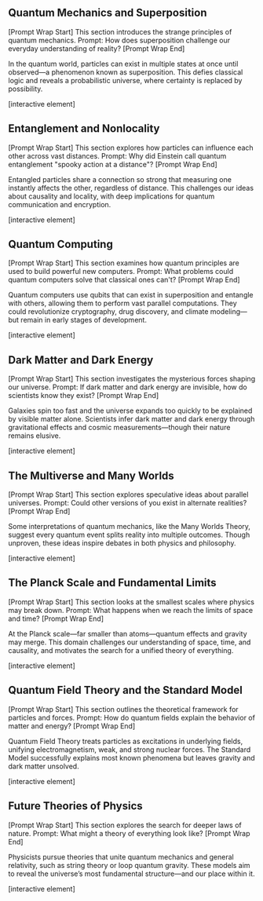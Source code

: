 ## Quantum Mechanics and Superposition

\[Prompt Wrap Start]
This section introduces the strange principles of quantum mechanics. Prompt: How does superposition challenge our everyday understanding of reality?
\[Prompt Wrap End]

In the quantum world, particles can exist in multiple states at once until observed—a phenomenon known as superposition. This defies classical logic and reveals a probabilistic universe, where certainty is replaced by possibility.

\[interactive element]

## Entanglement and Nonlocality

\[Prompt Wrap Start]
This section explores how particles can influence each other across vast distances. Prompt: Why did Einstein call quantum entanglement "spooky action at a distance"?
\[Prompt Wrap End]

Entangled particles share a connection so strong that measuring one instantly affects the other, regardless of distance. This challenges our ideas about causality and locality, with deep implications for quantum communication and encryption.

\[interactive element]

## Quantum Computing

\[Prompt Wrap Start]
This section examines how quantum principles are used to build powerful new computers. Prompt: What problems could quantum computers solve that classical ones can't?
\[Prompt Wrap End]

Quantum computers use qubits that can exist in superposition and entangle with others, allowing them to perform vast parallel computations. They could revolutionize cryptography, drug discovery, and climate modeling—but remain in early stages of development.

\[interactive element]

## Dark Matter and Dark Energy

\[Prompt Wrap Start]
This section investigates the mysterious forces shaping our universe. Prompt: If dark matter and dark energy are invisible, how do scientists know they exist?
\[Prompt Wrap End]

Galaxies spin too fast and the universe expands too quickly to be explained by visible matter alone. Scientists infer dark matter and dark energy through gravitational effects and cosmic measurements—though their nature remains elusive.

\[interactive element]

## The Multiverse and Many Worlds

\[Prompt Wrap Start]
This section explores speculative ideas about parallel universes. Prompt: Could other versions of you exist in alternate realities?
\[Prompt Wrap End]

Some interpretations of quantum mechanics, like the Many Worlds Theory, suggest every quantum event splits reality into multiple outcomes. Though unproven, these ideas inspire debates in both physics and philosophy.

\[interactive element]

## The Planck Scale and Fundamental Limits

\[Prompt Wrap Start]
This section looks at the smallest scales where physics may break down. Prompt: What happens when we reach the limits of space and time?
\[Prompt Wrap End]

At the Planck scale—far smaller than atoms—quantum effects and gravity may merge. This domain challenges our understanding of space, time, and causality, and motivates the search for a unified theory of everything.

\[interactive element]

## Quantum Field Theory and the Standard Model

\[Prompt Wrap Start]
This section outlines the theoretical framework for particles and forces. Prompt: How do quantum fields explain the behavior of matter and energy?
\[Prompt Wrap End]

Quantum Field Theory treats particles as excitations in underlying fields, unifying electromagnetism, weak, and strong nuclear forces. The Standard Model successfully explains most known phenomena but leaves gravity and dark matter unsolved.

\[interactive element]

## Future Theories of Physics

\[Prompt Wrap Start]
This section explores the search for deeper laws of nature. Prompt: What might a theory of everything look like?
\[Prompt Wrap End]

Physicists pursue theories that unite quantum mechanics and general relativity, such as string theory or loop quantum gravity. These models aim to reveal the universe’s most fundamental structure—and our place within it.

\[interactive element]
